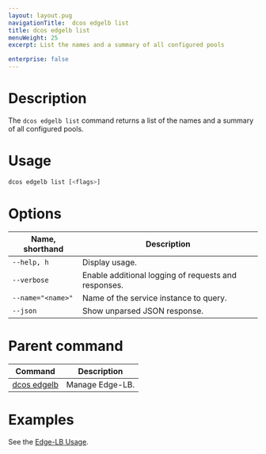 ```yaml
---
layout: layout.pug
navigationTitle:  dcos edgelb list
title: dcos edgelb list
menuWeight: 25
excerpt: List the names and a summary of all configured pools

enterprise: false
---
```


# Description
The `dcos edgelb list` command returns a list of the names and a summary of all configured pools.

# Usage

```bash
dcos edgelb list [<flags>]
```

# Options

| Name, shorthand | Description |
|---------|-------------|
| `--help, h`   | Display usage. |
| `--verbose`   | Enable additional logging of requests and responses. |
| `--name="<name>"`   | Name of the service instance to query. |
| `--json` | Show unparsed JSON response. |

# Parent command

| Command | Description |
|---------|-------------|
| [dcos edgelb](/dcos/services/edge-lb/1.2/cli-reference/) |  Manage Edge-LB. |

# Examples

See the [Edge-LB Usage](/dcos/services/edge-lb/1.2/usage/).

